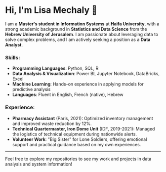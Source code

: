 # Hi, I'm Lisa Mechaly 👋

I am a **Master's student in Information Systems** at **Haifa University**, with a strong academic background in **Statistics and Data Science** from the **Hebrew University of Jerusalem**. I am passionate about leveraging data to solve complex problems, and I am actively seeking a position as a **Data Analyst**.

### Skills:
- **Programming Languages**: Python, SQL, R
- **Data Analysis & Visualization**: Power BI, Jupyter Notebook, DataBricks, Excel
- **Machine Learning**: Hands-on experience in applying models for predictive analysis
- **Languages**: Fluent in English, French (native), Hebrew

### Experience:
- **Pharmacy Assistant** (Paris, 2021): Optimized inventory management and improved waste reduction by 12%.
- **Technical Quartermaster, Iron Dome Unit** (IDF, 2019-2021): Managed the logistics of technical equipment during nationwide alerts.
- **Volunteer Work**: "Big Sister" for Lone Soldiers, offering emotional support and practical guidance based on my own experiences.

---

Feel free to explore my repositories to see my work and projects in data analysis and system information!

